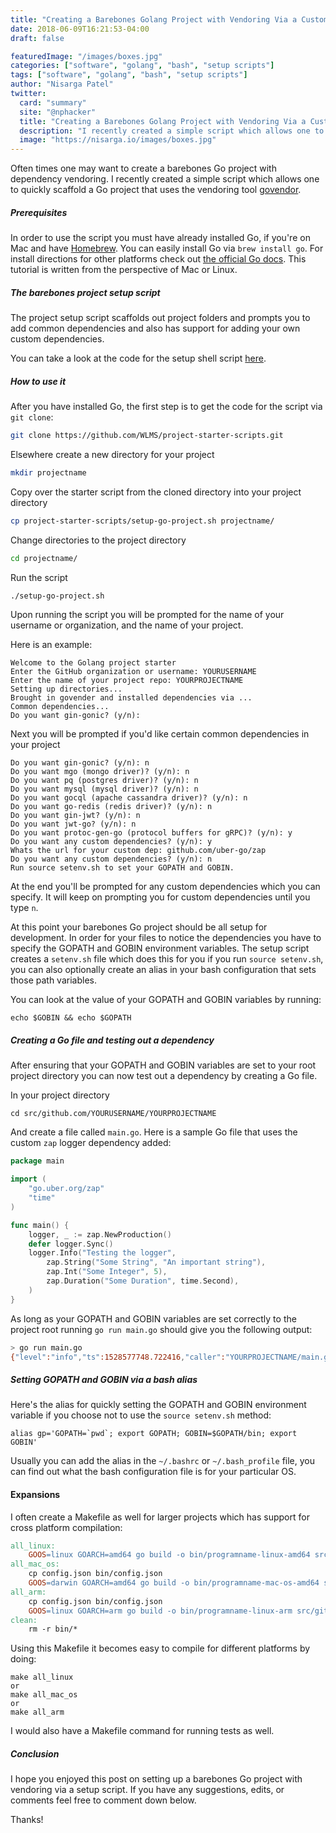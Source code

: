```yaml
---
title: "Creating a Barebones Golang Project with Vendoring Via a Custom Setup Script"
date: 2018-06-09T16:21:53-04:00
draft: false

featuredImage: "/images/boxes.jpg"
categories: ["software", "golang", "bash", "setup scripts"]
tags: ["software", "golang", "bash", "setup scripts"]
author: "Nisarga Patel"
twitter:
  card: "summary"
  site: "@nphacker"
  title: "Creating a Barebones Golang Project with Vendoring Via a Custom Setup Script"
  description: "I recently created a simple script which allows one to quickly scaffold a Go project, here's how to use it."
  image: "https://nisarga.io/images/boxes.jpg"
---
```


Often times one may want to create a barebones Go project with dependency vendoring. I recently created a simple script which allows one to quickly scaffold a Go project that uses the vendoring tool [govendor](https://github.com/kardianos/govendor).

##### Prerequisites

In order to use the script you must have already installed Go, if you're on Mac and have [Homebrew](https://brew.sh). You can easily install Go via `brew install go`. For install directions for other platforms check out [the official Go docs](https://golang.org/doc/install). This tutorial is written from the perspective of Mac or Linux.

##### The barebones project setup script

The project setup script scaffolds out project folders and prompts you to add common dependencies and also has support for adding your own custom dependencies. 

You can take a look at the code for the setup shell script [here](https://github.com/WLMS/project-starter-scripts/blob/master/setup-go-project.sh).

##### How to use it

After you have installed Go, the first step is to get the code for the script via `git clone`:

```bash
git clone https://github.com/WLMS/project-starter-scripts.git
```

Elsewhere create a new directory for your project

```bash
mkdir projectname
```

Copy over the starter script from the cloned directory into your project directory

```bash
cp project-starter-scripts/setup-go-project.sh projectname/
```

Change directories to the project directory

```bash
cd projectname/
```

Run the script

```bash
./setup-go-project.sh
```

Upon running the script you will be prompted for the name of your username or organization, and the name of your project.

Here is an example:

```text
Welcome to the Golang project starter
Enter the GitHub organization or username: YOURUSERNAME
Enter the name of your project repo: YOURPROJECTNAME
Setting up directories...
Brought in govender and installed dependencies via ...
Common dependencies...
Do you want gin-gonic? (y/n):
```

Next you will be prompted if you'd like certain common dependencies in your project

```text
Do you want gin-gonic? (y/n): n
Do you want mgo (mongo driver)? (y/n): n
Do you want pq (postgres driver)? (y/n): n
Do you want mysql (mysql driver)? (y/n): n
Do you want gocql (apache cassandra driver)? (y/n): n
Do you want go-redis (redis driver)? (y/n): n
Do you want gin-jwt? (y/n): n
Do you want jwt-go? (y/n): n
Do you want protoc-gen-go (protocol buffers for gRPC)? (y/n): y
Do you want any custom dependencies? (y/n): y
Whats the url for your custom dep: github.com/uber-go/zap
Do you want any custom dependencies? (y/n): n
Run source setenv.sh to set your GOPATH and GOBIN.
```

At the end you'll be prompted for any custom dependencies which you can specify. It will keep on prompting you for custom dependencies until you type `n`.

At this point your barebones Go project should be all setup for development. In order for your files to notice the dependencies you have to specify the GOPATH and GOBIN environment variables. The setup script creates a `setenv.sh` file which does this for you if you run `source setenv.sh`, you can also optionally create an alias in your bash configuration that sets those path variables.

You can look at the value of your GOPATH and GOBIN variables by running:

```
echo $GOBIN && echo $GOPATH
```

##### Creating a Go file and testing out a dependency

After ensuring that your GOPATH and GOBIN variables are set to your root project directory you can now test out a dependency by creating a Go file.

In your project directory

```
cd src/github.com/YOURUSERNAME/YOURPROJECTNAME
```

And create a file called `main.go`. Here is a sample Go file that uses the custom `zap` logger dependency added:


```Go
package main

import (
	"go.uber.org/zap"
	"time"
)

func main() {
	logger, _ := zap.NewProduction()
	defer logger.Sync()
	logger.Info("Testing the logger",
		zap.String("Some String", "An important string"),
		zap.Int("Some Integer", 5),
		zap.Duration("Some Duration", time.Second),
	)
}
```

As long as your GOPATH and GOBIN variables are set correctly to the project root running `go run main.go` should give you the following output:

```bash
> go run main.go
{"level":"info","ts":1528577748.722416,"caller":"YOURPROJECTNAME/main.go:11","msg":"Testing the logger","Some String":"An important string","Some Integer":5,"Some Duration":1}
```

##### Setting GOPATH and GOBIN via a bash alias

Here's the alias for quickly setting the GOPATH and GOBIN environment variable if you choose not to use the `source setenv.sh` method:

```
alias gp='GOPATH=`pwd`; export GOPATH; GOBIN=$GOPATH/bin; export GOBIN'
```

Usually you can add the alias in the `~/.bashrc` or `~/.bash_profile` file, you can find out what the bash configuration file is for your particular OS. 

#### Expansions

I often create a Makefile as well for larger projects which has support for cross platform compilation:

```Makefile
all_linux: 
	GOOS=linux GOARCH=amd64 go build -o bin/programname-linux-amd64 src/github.com/YOURUSERNAME/YOURPROJECTNAME/*.go
all_mac_os: 
	cp config.json bin/config.json
	GOOS=darwin GOARCH=amd64 go build -o bin/programname-mac-os-amd64 src/github.com/YOURUSERNAME/YOURPROJECTNAME/*.go 
all_arm: 
	cp config.json bin/config.json
	GOOS=linux GOARCH=arm go build -o bin/programname-linux-arm src/github.com/YOURUSERNAME/YOURPROJECTNAME/*.go 
clean:
	rm -r bin/*
```

Using this Makefile it becomes easy to compile for different platforms by doing:

```
make all_linux
or
make all_mac_os
or 
make all_arm
```

I would also have a Makefile command for running tests as well.

##### Conclusion

I hope you enjoyed this post on setting up a barebones Go project with vendoring via a setup script. If you have any suggestions, edits, or comments feel free to comment down below.

Thanks!